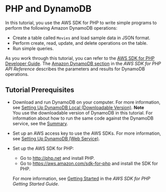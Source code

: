 # PHP and DynamoDB<a name="GettingStarted.PHP"></a>

In this tutorial, you use the AWS SDK for PHP to write simple programs to perform the following Amazon DynamoDB operations:
+ Create a table called `Movies` and load sample data in JSON format\.
+ Perform create, read, update, and delete operations on the table\.
+ Run simple queries\.

As you work through this tutorial, you can refer to the [AWS SDK for PHP Developer Guide](http://docs.aws.amazon.com/aws-sdk-php/v3/guide/)\. The [Amazon DynamoDB section](http://docs.aws.amazon.com/aws-sdk-php/v3/api/api-dynamodb-2012-08-10.html) in the *AWS SDK for PHP API Reference* describes the parameters and results for DynamoDB operations\.

## Tutorial Prerequisites<a name="GettingStarted.PHP.Prereqs"></a>
+ Download and run DynamoDB on your computer\. For more information, see [Setting Up DynamoDB Local \(Downloadable Version\)](DynamoDBLocal.md)\. 
**Note**  
You use the downloadable version of DynamoDB in this tutorial\. For information about how to run the same code against the DynamoDB service, see the [Summary](GettingStarted.PHP.Summary.md)\.
+ Set up an AWS access key to use the AWS SDKs\. For more information, see [Setting Up DynamoDB \(Web Service\)](SettingUp.DynamoWebService.md)\. 
+ Set up the AWS SDK for PHP:
  + Go to [http://php\.net](http://php.net) and install PHP\.
  + Go to [https://aws\.amazon\.com/sdk\-for\-php](https://aws.amazon.com/sdk-for-php/) and install the SDK for PHP\.

  For more information, see [Getting Started](http://docs.aws.amazon.com/aws-sdk-php/v3/guide/getting-started/) in the *AWS SDK for PHP Getting Started Guide*\.